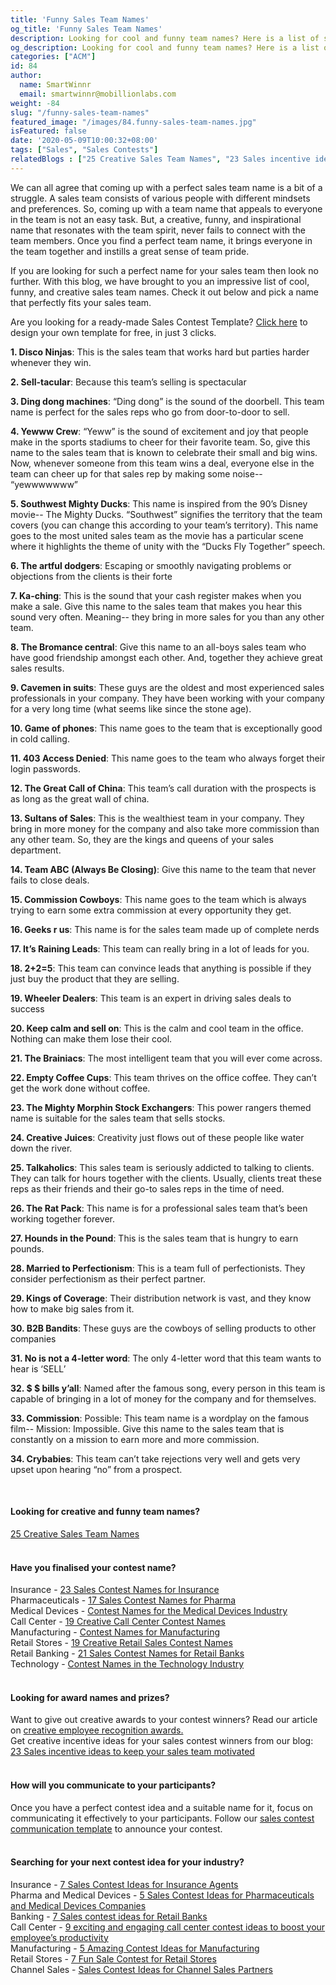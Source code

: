 ```yaml
---
title: 'Funny Sales Team Names'
og_title: 'Funny Sales Team Names'
description: Looking for cool and funny team names? Here is a list of some of the funniest sales team names which will keep your teams motivated and engaged
og_description: Looking for cool and funny team names? Here is a list of some of the funniest sales team names which will keep your teams motivated and engaged
categories: ["ACM"]
id: 84
author:
  name: SmartWinnr
  email: smartwinnr@mobillionlabs.com
weight: -84
slug: "/funny-sales-team-names"
featured_image: "/images/84.funny-sales-team-names.jpg"
isFeatured: false
date: '2020-05-09T10:00:32+08:00'
tags: ["Sales", "Sales Contests"]
relatedBlogs : ["25 Creative Sales Team Names", "23 Sales incentive ideas to keep your sales team motivated", "Top 20 Sales Contest Names", "Games for your Offsite", "5 Sales Contest for Summer"]
---
```


We can all agree that coming up with a perfect sales team name is a bit of a struggle. A sales team consists of various people with different mindsets and preferences. So, coming up with a team name that appeals to everyone in the team is not an easy task. But, a creative, funny, and inspirational name that resonates with the team spirit, never fails to connect with the team members. Once you find a perfect team name, it brings everyone in the team together and instills a great sense of team pride.

If you are looking for such a perfect name for your sales team then look no further. With this blog, we have brought to you an impressive list of cool, funny, and creative sales team names. Check it out below and pick a name that perfectly fits your sales team.

<div class="ml_pro_tip ml-margin-top20 ml-margin-bottom20">
  Are you looking for a ready-made <span class="ml_text_bold">Sales Contest Template?</span> <a href="https://tools.smartwinnr.com/#/contest-theme-generator" target="_blank" class="ml_custom_link">Click here</a> to design your own template for free, in just 3 clicks.
</div>

**1. Disco Ninjas**: This is the sales team that works hard but parties harder whenever they win. 

**2. Sell-tacular**: Because this team’s selling is spectacular

**3. Ding dong machines**: “Ding dong” is the sound of the doorbell. This team name is perfect for the sales reps who go from door-to-door to sell.

**4. Yewww Crew**: “Yeww” is the sound of excitement and joy that people make in the sports stadiums to cheer for their favorite team. So, give this name to the sales team that is known to celebrate their small and big wins. Now, whenever someone from this team wins a deal, everyone else in the team can cheer up for that sales rep by making some noise-- “yewwwwwww”

**5. Southwest Mighty Ducks**: This name is inspired from the 90’s Disney movie-- The Mighty Ducks. “Southwest” signifies the territory that the team covers (you can change this according to your team’s territory). This name goes to the most united sales team as the movie has a particular scene where it highlights the theme of unity with the “Ducks Fly Together” speech.

**6. The artful dodgers**: Escaping or smoothly navigating problems or objections from the clients is their forte

**7. Ka-ching**: This is the sound that your cash register makes when you make a sale. Give this name to the sales team that makes you hear this sound very often. Meaning-- they bring in more sales for you than any other team.

**8. The Bromance central**: Give this name to an all-boys sales team who have good friendship amongst each other. And, together they achieve great sales results.

**9. Cavemen in suits**: These guys are the oldest and most experienced sales professionals in your company. They have been working with your company for a very long time (what seems like since the stone age).

**10. Game of phones**: This name goes to the team that is exceptionally good in cold calling.

**11. 403 Access Denied**: This name goes to the team who always forget their login passwords.

**12. The Great Call of China**: This team’s call duration with the prospects is as long as the great wall of china.

**13. Sultans of Sales**: This is the wealthiest team in your company. They bring in more money for the company and also take more commission than any other team. So, they are the kings and queens of your sales department.

**14. Team ABC (Always Be Closing)**: Give this name to the team that never fails to close deals.

**15. Commission Cowboys**: This name goes to the team which is always trying to earn some extra commission at every opportunity they get.

**16. Geeks r us**: This name is for the sales team made up of complete nerds

**17. It’s Raining Leads**: This team can really bring in a lot of leads for you.

**18. 2+2=5**: This team can convince leads that anything is possible if they just buy the product that they are selling.

**19. Wheeler Dealers**: This team is an expert in driving sales deals to success

**20. Keep calm and sell on**: This is the calm and cool team in the office. Nothing can make them lose their cool.

**21. The Brainiacs**: The most intelligent team that you will ever come across.

**22. Empty Coffee Cups**: This team thrives on the office coffee. They can’t get the work done without coffee.

**23. The Mighty Morphin Stock Exchangers**: This power rangers themed name is suitable for the sales team that sells stocks.

**24. Creative Juices**: Creativity just flows out of these people like water down the river. 

**25. Talkaholics**: This sales team is seriously addicted to talking to clients. They can talk for hours together with the clients. Usually, clients treat these reps as their friends and their go-to sales reps in the time of need. 

**26. The Rat Pack**: This name is for a professional sales team that’s been working together forever.

**27. Hounds in the Pound**: This is the sales team that is hungry to earn pounds.

**28. Married to Perfectionism**: This is a team full of perfectionists. They consider perfectionism as their perfect partner.

**29. Kings of Coverage**: Their distribution network is vast, and they know how to make big sales from it.

**30. B2B Bandits**: These guys are the cowboys of selling products to other companies

**31. No is not a 4-letter word**: The only 4-letter word that this team wants to hear is ‘SELL’

**32. $ $ bills y’all**: Named after the famous song, every person in this team is capable of bringing in a lot of money for the company and for themselves.

**33. Commission**: Possible: This team name is a wordplay on the famous film-- Mission: Impossible. Give this name to the sales team that is constantly on a mission to earn more and more commission.

**34. Crybabies**: This team can’t take rejections very well and gets very upset upon hearing “no” from a prospect.

<br>

#### **Looking for creative and funny team names?**

<div class="ml-margin-bottom10"><a href="https://www.smartwinnr.com/post/25-creative-sales-team-names/" target="_blank" class="ml_custom_link">25 Creative Sales Team Names</a></div>

<br>

#### **Have you finalised your contest name?**

<div class="ml-margin-bottom10">Insurance - <a href="https://smartwinnr.com/post/23-sales-contest-names-for-insurance" target="_blank" class="ml_custom_link">23 Sales Contest Names for Insurance</a></div>

<div class="ml-margin-bottom10">Pharmaceuticals - <a href="https://smartwinnr.com/post/17-sales-contest-names-for-pharma/" target="_blank" class="ml_custom_link">17 Sales Contest Names for Pharma</a></div>

<div class="ml-margin-bottom10">Medical Devices - <a href="https://smartwinnr.com/post/contest-names-for-the-medical-devices-industry/" target="_blank" class="ml_custom_link">Contest Names for the Medical Devices Industry</a></div>

<div class="ml-margin-bottom10">Call Center - <a href="https://smartwinnr.com/post/19-creative-call-center-contest-names/" target="_blank" class="ml_custom_link">19 Creative Call Center Contest Names</a></div>

<div class="ml-margin-bottom10">Manufacturing - <a href="https://smartwinnr.com/post/contest-names-for-manufacturing/" target="_blank" class="ml_custom_link">Contest Names for Manufacturing</a></div>

<div class="ml-margin-bottom10">Retail Stores - <a href="https://smartwinnr.com/post/19-creative-retail-sales-contest-names/" target="_blank" class="ml_custom_link">19 Creative Retail Sales Contest Names</a></div>

<div class="ml-margin-bottom10">Retail Banking - <a href="https://smartwinnr.com/post/21-sales-contest-names-for-retail-banks/" target="_blank" class="ml_custom_link">21 Sales Contest Names for Retail Banks</a></div>

<div class="ml-margin-bottom10">Technology - <a href="https://smartwinnr.com/post/contest-names-in-the-technology-industry/" target="_blank" class="ml_custom_link">Contest Names in the Technology Industry</a></div>

<br>

#### **Looking for award names and prizes?**

<div class="ml-margin-bottom10">Want to give out creative awards to your contest winners? Read our article on <a href="https://www.smartwinnr.com/post/creative-employee-recognition-award-names/" target="_blank" class="ml_custom_link">creative employee recognition awards.</a></div>

<div class="ml-margin-bottom10">Get creative incentive ideas for your sales contest winners from our blog: <a href="https://www.smartwinnr.com/post/sales-incentive-ideas-to-keep-your-sales-team-motivated/" target="_blank" class="ml_custom_link">23 Sales incentive ideas to keep your sales team motivated</a></div>

<br>

#### **How will you communicate to your participants?**

<div class="ml-margin-bottom10">Once you have a perfect contest idea and a suitable name for it, focus on communicating it effectively to your participants. Follow our <a href="https://www.smartwinnr.com/post/sales-contest-communication-template/" target="_blank" class="ml_custom_link">sales contest communication template</a> to announce your contest.</div>

<br>

#### **Searching for your next contest idea for your industry?**

<div class="ml-margin-bottom10">Insurance - <a href="https://www.smartwinnr.com/post/sales-contests-for-the-insurance-agents/" target="_blank" class="ml_custom_link">7 Sales Contest Ideas for Insurance Agents</a></div>

<div class="ml-margin-bottom10">Pharma and Medical Devices - <a href="https://www.smartwinnr.com/post/5-sales-contests-for-pharma-and-medical-device-companies/" target="_blank" class="ml_custom_link">5 Sales Contest Ideas for Pharmaceuticals and Medical Devices Companies</a></div>

<div class="ml-margin-bottom10">Banking - <a href="https://www.smartwinnr.com/post/7-sales-contests-for-retail-banks/" target="_blank" class="ml_custom_link">7 Sales contest ideas for Retail Banks</a></div>

<div class="ml-margin-bottom10">Call Center - <a href="https://www.smartwinnr.com/post/9-exciting-and-engaging-call-center-contest-ideas-to-boost-your-employee-productivity/" target="_blank" class="ml_custom_link">9 exciting and engaging call center contest ideas to boost your employee’s productivity</a></div>

<div class="ml-margin-bottom10">Manufacturing - <a href="https://www.smartwinnr.com/post/5-amazing-contest-ideas-for-manufacturing-units/" target="_blank" class="ml_custom_link">5 Amazing Contest Ideas for Manufacturing</a></div>

<div class="ml-margin-bottom10">Retail Stores - <a href="https://www.smartwinnr.com/post/7-fun-sales-contests-for-retail-stores/" target="_blank" class="ml_custom_link">7 Fun Sale Contest for Retail Stores</a></div>

<div class="ml-margin-bottom10">Channel Sales - <a href="https://www.smartwinnr.com/post/sales-contest-ideas-for-channel-sales-partners/" target="_blank" class="ml_custom_link">Sales Contest Ideas for Channel Sales Partners</a></div>